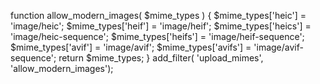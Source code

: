 function allow_modern_images( $mime_types ) {
 $mime_types['heic'] = 'image/heic';
 $mime_types['heif'] = 'image/heif';
 $mime_types['heics'] = 'image/heic-sequence';
 $mime_types['heifs'] = 'image/heif-sequence';
 $mime_types['avif'] = 'image/avif';
 $mime_types['avifs'] = 'image/avif-sequence';
 return $mime_types;
}
add_filter( 'upload_mimes', 'allow_modern_images');

